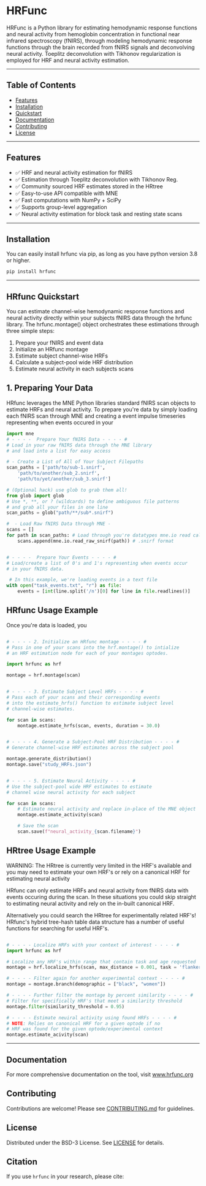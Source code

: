 # HRFunc
HRFunc is a Python library for estimating hemodynamic response functions and neural activity from hemoglobin concentration in functional near infrared spectroscopy (fNIRS), through modeling hemodynamic response functions through the brain recorded from fNIRS signals and deconvolving neural activity. Toeplitz deconvolution with Tikhonov regularization is employed for HRF and neural activity estimation. 

---

## Table of Contents

- [Features](#features)
- [Installation](#installation)
- [Quickstart](#quickstart)
- [Documentation](#documentation)
- [Contributing](#contributing)
- [License](#license)

---

## Features
- ✅ HRF and neural activity estimation for fNIRS
- ✅ Estimation through Toeplitz deconvolution with Tikhonov Reg.
- ✅ Community sourced HRF estimates stored in the HRtree
- ✅ Easy-to-use API compatible with MNE
- ✅ Fast computations with NumPy + SciPy
- ✅ Supports group-level aggregation
- ✅ Neural activity estimation for block task and resting state scans

---

## Installation

You can easily install hrfunc via pip, as long as you have python version 3.8 or higher.

```bash
pip install hrfunc
```

---

## HRfunc Quickstart ##

You can estimate channel-wise hemodynamic response functions and neural activity directly within your subjects fNIRS data through the hrfunc library. The hrfunc.montage() object orchestrates these estimations through three simple steps: 

1. Prepare your fNIRS and event data
2. Initialize an HRfunc montage
3. Estimate subject channel-wise HRFs
4. Calculate a subject-pool wide HRF distribution
5. Estimate neural activity in each subjects scans

## 1. Preparing Your Data ##

HRfunc leverages the MNE Python libraries standard fNIRS scan objects
to estimate HRFs and neural activity. To prepare you're data by simply
loading each fNIRS scan through MNE and creating a event impulse timeseries
representing when events occured in your

```python
import mne
# - - - -  Prepare Your fNIRS Data - - - - #
# Load in your raw fNIRS data through the MNE library
# and load into a list for easy access

# - Create a List of All of Your Subject Filepaths
scan_paths = ['path/to/sub-1.snirf', 
    'path/to/another/sub_2.snirf',
    'path/to/yet/another/sub_3.snirf']

# (Optional hack) use glob to grab them all! 
from glob import glob
# Use *, **, or ? (wildcards) to define ambiguous file patterns
# and grab all your files in one line
scan_paths = glob("path/**/sub*.snirf") 

#  - Load Raw fNIRS Data through MNE -
scans = []
for path in scan_paths: # Load through you're datatypes mne.io read call
    scans.append(mne.io.read_raw_snirf(path)) # .snirf format


# - - - -  Prepare Your Events - - - - #
# Load/create a list of 0's and 1's representing when events occur
# in your fNIRS data.

 # In this example, we're loading events in a text file
with open("task_events.txt", "r") as file:
    events = [int(line.split('/n')[0] for line in file.readlines()]

```

## HRfunc Usage Example ##

Once you're data is loaded, you 

```python

# - - - - 2. Initialize an HRfunc montage - - - - #
# Pass in one of your scans into the hrf.montage() to intialize
# an HRF estimation node for each of your montages optodes.

import hrfunc as hrf

montage = hrf.montage(scan)


# - - - - 3. Estimate Subject Level HRFs - - - - #
# Pass each of your scans and their corresponding events
# into the estimate_hrfs() function to estimate subject level 
# channel-wise estimates.

for scan in scans:
    montage.estimate_hrfs(scan, events, duration = 30.0)


# - - - - 4. Generate a Subject-Pool HRF Distribution - - - - #
# Generate channel-wise HRF estimates across the subject pool

montage.generate_distribution()
montage.save("study_HRFs.json")


# - - - - 5. Estimate Neural Activity - - - - # 
# Use the subject-pool wide HRF estimates to estimate
# channel wise neural activity for each subject

for scan in scans:
    # Estimate neural activity and replace in-place of the MNE object
    montage.estimate_activity(scan)

    # Save the scan
    scan.save(f"neural_activity_{scan.filename}")

```
## HRtree Usage Example ##
WARNING: The HRtree is currently very limited in the HRF's available and
you may need to estimate your own HRF's or rely on a canonical HRF for
estimating neural activity

HRfunc can only estimate HRFs and neural activity from fNIRS data
with events occuring during the scan. In these situations you could
skip straight to estimating neural activity and rely on the in-built
canonical HRF.

Alternatively you could search the HRtree for experimentally related
HRF's! HRfunc's hybrid tree-hash table data structure has a number of
useful functions for searching for useful HRF's.


```python

# - - - - Localize HRFs with your context of interest - - - - #
import hrfunc as hrf

# Localize any HRF's within range that contain task and age requested
montage = hrf.localize_hrfs(scan, max_distance = 0.001, task = 'flanker', age = [5, 6, 7])

# - - - - Filter again for another experimental context - - - - #
montage = montage.branch(demographic = ["black", "women"])

# - - - - Further filter the montage by percent similarity - - - - #
# Filter for specifically HRF's that meet a similarity threshold
montage.filter(similarity_threshold = 0.95)

# - - - - Estimate neuiral activity using found HRFs - - - - #
# NOTE: Relies on canonical HRF for a given optode if no 
# HRF was found for the given optode/experimental context
montage.estimate_acivity(scan)

```

---



## **Documentation**
For more comprehensive documentation on the tool, visit www.hrfunc.org

## Contributing
Contributions are welcome! Please see [CONTRIBUTING.md](CONTRIBUTING.md) for guidelines.

## License
Distributed under the BSD-3 License. See [LICENSE](LICENSE) for details.

## Citation
If you use `hrfunc` in your research, please cite: